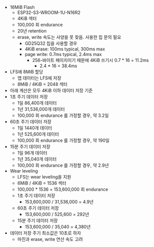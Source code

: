 - 16MiB Flash
  - ESP32-S3-WROOM-1U-N16R2 
  - 4KiB 섹터
  - 100,000 회 endurance
  - 20년 retention
  - erase, write 속도는 사양을 못 찾음. 사용한 칩 문의 필요
    - GD25Q32 칩을 사용할 경우
    - 4KiB erase: 100ms typical, 300ms max
    - page write: 0.7ms typical, 2.4ms max
      - 256-바이트 페이지이기 때문에 4KiB 쓰기시 0.7 * 16 = 11.2ms
        - 2.4 * 16 = 38.4ms
- LFS에 8MiB 할당
  - 앱 데이터는 LFS에 저장
  - 8MiB / 4KiB = 2048 섹터
- 아래 계산은 모두 4KiB 이하 데이터 저장 기준
- 1초 주기 데이터 저장
  - 1일 86,400개 데이터
  - 1년 31,536,000개 데이터
  - 100,000 회 endurance 를 가정할 경우, 약 3.2일
- 60초 주기 데이터 저장
  - 1일 1440개 데이터
  - 1년 525,600개 데이터
  - 100,000 회 endurance 를 가정할 경우, 약 190일
- 15분 주기 데이터 저장
  - 1일 96개 데이터
  - 1년 35,040개 데이터
  - 100,000 회 endurance 를 가정할 경우, 약 2.9년
- Wear leveling
  - LFS는 wear leveling을 지원
  - 6MiB / 4KiB = 1536 섹터
  - 100,000 * 1536 = 153,600,000 회 endurance
  - 1초 주기 데이터 저장
    - 153,600,000 / 31,536,000 = 4.9년
  - 60초 주기 데이터 저장
    - 153,600,000 / 525,600 = 292년
  - 15분 주기 데이터 저장
    - 153,600,000 / 35,040 = 4,380년
- 데이터 저장 주기 최소값은 10초로 하자
  - 마진과 erase, write 연산 속도 고려
